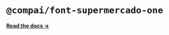 # `@compai/font-supermercado-one`

[**Read the docs &rarr;**](https://components.ai/docs/typefaces/supermercado-one)
